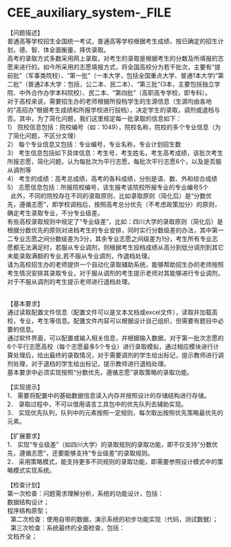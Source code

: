 # CEE_auxiliary_system-_FILE

【问题描述】  
普通高等学校招生全国统一考试，普通高等学校根据考生成绩，按已确定的招生计划，德、智、体全面衡量，择优录取。  
高考的录取方式多数采用网上录取，对考生的录取是根据考生的分数及所填报的志愿来进行的。如今所采用的志愿填报方式，将全国高校分为若干批次，主要有“提前批”（军事类院校）、“第一批”（一本大学，包括全国重点大学、普通1本大学)“第二批”（普通2本大学：包括，公二本、民二本）、“第三批”(3本，主要包括独立学院、中外合作办学本科院校）、民二本、“第四批”（高职高专学校，即专科）。  
对于高校来说，需要招生办的老师根据所投档学生的生源信息（生源均由各地的“高招办”根据考生成绩和所报学校进行投档），决定学生的录取，调剂或退档与否。其中，为了简化问题，我们这里规定每一批录取的信息如下：  
1） 院校信息包括：院校编号（如：1049），院校名称，院校的多个专业信息（为了简化问题，不区分文理）  
2） 每个专业信息又包括：专业编号，专业名称，专业计划招生数  
3） 考生信息包括如下具体信息：考生号，考生姓名，考生高考成绩，该批次考生所报志愿，简化问题，认为每批次为平行志愿，每批次平行志愿6个，以及是否服从调剂等  
4） 考生的成绩：高考总成绩，高考的各科成绩，分别是语、数、外和综合成绩  
5） 志愿信息包括：所报院校编号，该生报考该院校所报专业的专业编号5个  
	 
	此外，不同的院校存在不同的录取原则，比如录取原则（简化后）是“分数优先，遵循志愿”，即学校调档后，按照高考总分优先（不考虑政策加分）的原则，确定考生录取专业，不分专业级差。  
	有些高校录取规则中规定了“专业级差”，比如：四川大学的录取原则（简化后）是根据分数优先的原则对进档考生的专业安排，同时实行分数级差的办法，其中第一二专业志愿之间分数级差为3分，其余专业志愿之间级差为1分，考生所有专业志愿都无法满足时，若服从专业调剂，则根据考生投档成绩从高分到低分调剂到其它未能录取满额的专业,若不服从专业调剂，作退档处理。  
	请为高校招生办的老师提供一个自动化录取辅助系统，能够帮助招生办的老师按照考生情况安排其录取专业，对于服从调剂的考生提示老师对其能够进行专业调剂，对于不服从调剂的考生提示老师进行退档处理。  
 
 
 
【基本要求】  
	通过读取配置文件信息（配置文件可以是文本文档或excel文件），读取并加载高校，专业，考生等信息。配置文件内容可以根据设计自己组织，但需要有题目中必要的信息。  
	通过软件界面，可以配置或输入相关信息，并根据输入数据，对于第一批次志愿的6个平行志愿高校（每个志愿最多5个专业）进行录取模拟，通过相应模块进行计算处理后，给出最终的录取情况，对于需要调剂的学生给出标记，提示教师进行调剂处理，对于退档的学生给出标记，提示教师进行退档处理。  
	基本要求中必须实现按照“分数优先，遵循志愿”录取策略的录取功能。  
 
【实现提示】  
1． 需要将配置中的基础数据信息读入内存并按照设计的存储结构进行存储。  
2． 录取过程中，不可以借用语言工具包中的优先队列去辅助实现。  
3． 实现优先队列，队列中的元素按照一定规则，每次取出按照优先策略最优先的元素。  
 
【扩展要求】  
1． 实现“专业级差”（如四川大学）的录取规则的录取功能，即不仅支持“分数优先，遵循志愿”，还要能够支持“专业级差”的录取规则。  
2． 采用策略模式，能支持更多不同规则的录取功能，即需要参照设计模式中的策略模式实现系统。  
 
【检查计划】  
	第一次检查：问题需求理解分析，系统的功能设计，包括：  
	数据结构设计；  
	程序结构原型；  
	 
	第二次检查：使用自带的数据，演示系统的初步功能实现（代码，测试数据）；  
	 
	第三次检查：系统最终的全面检查，包括：  
	文档齐全；  
